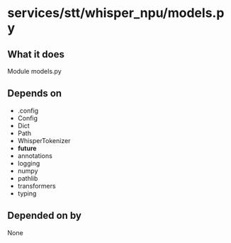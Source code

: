 # services/stt/whisper_npu/models.py

## What it does
Module models.py

## Depends on
- .config
- Config
- Dict
- Path
- WhisperTokenizer
- __future__
- annotations
- logging
- numpy
- pathlib
- transformers
- typing

## Depended on by
None

